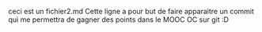ceci est un fichier2.md
Cette ligne a pour but de faire apparaitre un commit qui me permettra de gagner des points dans le MOOC OC sur git :D
